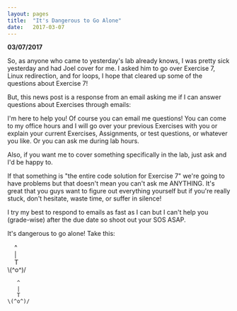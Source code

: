 ```yaml
---
layout: pages
title:  "It's Dangerous to Go Alone"
date:   2017-03-07
---
```


**03/07/2017**

So, as anyone who came to yesterday's lab already knows, I was pretty sick yesterday and had Joel cover for me.
I asked him to go over Exercise 7, Linux redirection, and for loops, I hope that cleared up some of the questions about Exercise 7!

But, this news post is a response from an email asking me if I can answer questions about Exercises through emails:

I'm here to help you! Of course you can email me questions! You can come to my office hours and I will go over your previous Exercises with you
or explain your current Exercises, Assignments, or test questions, or whatever you like. Or you can ask me during lab hours.

Also, if you want me to cover something specifically in the lab, just ask and I'd be happy to.

If that something is "the entire code solution for Exercise 7" we're going to have problems but that doesn't mean you can't ask
me ANYTHING. It's great that you guys want to figure out everything yourself but if you're really stuck, don't hesitate, waste time,
or suffer in silence! 

I try my best to respond to emails as fast as I can but I can't help you (grade-wise) after the due date so shoot out your SOS ASAP.

It's dangerous to go alone! Take this:

&nbsp;&nbsp;&nbsp;&nbsp;^ <br>
&nbsp;&nbsp;&nbsp;&nbsp;| <br>
&nbsp;&nbsp;&nbsp;&nbsp;T <br>
\\(^o^)/

```
   ^
   |
   T
\(^o^)/
```
